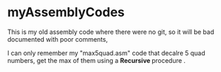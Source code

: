 # myAssemblyCodes

This is my old assembly code where there were no git, so it will be bad documented with poor comments, 

I can only remember my "max5quad.asm" code that decalre 5 quad numbers,
get the max of them using a <b> Recursive </b> procedure .
